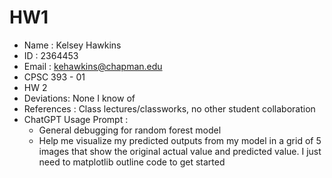 # HW1

* Name : Kelsey Hawkins
* ID : 2364453
* Email : kehawkins@chapman.edu
* CPSC 393 - 01
* HW 2
* Deviations: None I know of
* References : Class lectures/classworks, no other student collaboration
* ChatGPT Usage Prompt :
  * General debugging for random forest model
  * Help me visualize my predicted outputs from my model in a grid of 5 images that show the original actual value and predicted value. I just need to matplotlib outline code to get started
